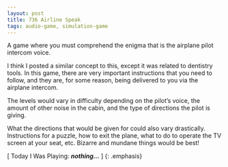 ```yaml
---
layout: post
title: 736 Airline Speak
tags: audio-game, simulation-game
---
```

A game where you must comprehend the enigma that is the airplane pilot intercom voice.

I think I posted a similar concept to this, except it was related to dentistry tools.  In this game, there are very important instructions that you need to follow, and they are, for some reason, being delivered to you via the airplane intercom.

The levels would vary in difficulty depending on the pilot’s voice, the amount of other noise in the cabin, and the type of directions the pilot is giving.  

What the directions that would be given for could also vary drastically.  Instructions for a puzzle, how to exit the plane, what to do to operate the TV screen at your seat, etc.  Bizarre and mundane things would be best! 

[ Today I Was Playing: ***nothing...*** ]
{: .emphasis}